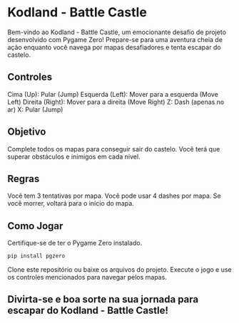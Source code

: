 # Kodland - Battle Castle
Bem-vindo ao Kodland - Battle Castle, um emocionante desafio de projeto desenvolvido com Pygame Zero! Prepare-se para uma aventura cheia de ação enquanto você navega por mapas desafiadores e tenta escapar do castelo.

## Controles
Cima (Up): Pular (Jump)
Esquerda (Left): Mover para a esquerda (Move Left)
Direita (Right): Mover para a direita (Move Right)
Z: Dash (apenas no ar)
X: Pular (Jump)
## Objetivo
Complete todos os mapas para conseguir sair do castelo. Você terá que superar obstáculos e inimigos em cada nível.

## Regras
Você tem 3 tentativas por mapa.
Você pode usar 4 dashes por mapa.
Se você morrer, voltará para o início do mapa.
## Como Jogar
Certifique-se de ter o Pygame Zero instalado.
```bash
pip install pgzero
```
Clone este repositório ou baixe os arquivos do projeto.
Execute o jogo e use os controles mencionados para navegar pelos mapas.
## Divirta-se e boa sorte na sua jornada para escapar do Kodland - Battle Castle!
